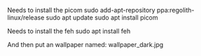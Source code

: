 Needs to install the picom
sudo add-apt-repository ppa:regolith-linux/release
sudo apt update
sudo apt install picom

Needs to install the feh
sudo apt install feh

And then put an wallpaper named: wallpaper_dark.jpg
